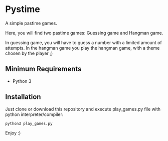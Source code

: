 # Pystime

A simple pastime games.

Here, you will find two pastime games: Guessing game and Hangman game.

In guessing game, you will have to guess a number with a limited amount of attempts. In the hangman game you play the hangman game, with a theme chosen by the player ;)


## Minimum Requirements

* Python 3


## Installation

Just clone or download this repository and execute play_games.py file with python interpreter/compiler:

```
python3 play_games.py
```


Enjoy :)
